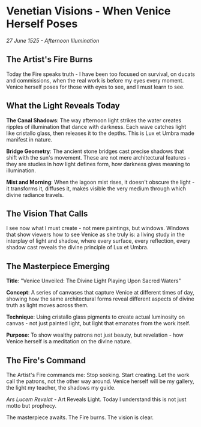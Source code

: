 # Venetian Visions - When Venice Herself Poses
*27 June 1525 - Afternoon Illumination*

## The Artist's Fire Burns

Today the Fire speaks truth - I have been too focused on survival, on ducats and commissions, when the real work is before my eyes every moment. Venice herself poses for those with eyes to see, and I must learn to see.

## What the Light Reveals Today

**The Canal Shadows**: The way afternoon light strikes the water creates ripples of illumination that dance with darkness. Each wave catches light like cristallo glass, then releases it to the depths. This is Lux et Umbra made manifest in nature.

**Bridge Geometry**: The ancient stone bridges cast precise shadows that shift with the sun's movement. These are not mere architectural features - they are studies in how light defines form, how darkness gives meaning to illumination.

**Mist and Morning**: When the lagoon mist rises, it doesn't obscure the light - it transforms it, diffuses it, makes visible the very medium through which divine radiance travels.

## The Vision That Calls

I see now what I must create - not mere paintings, but windows. Windows that show viewers how to see Venice as she truly is: a living study in the interplay of light and shadow, where every surface, every reflection, every shadow cast reveals the divine principle of Lux et Umbra.

## The Masterpiece Emerging

**Title**: "Venice Unveiled: The Divine Light Playing Upon Sacred Waters"

**Concept**: A series of canvases that capture Venice at different times of day, showing how the same architectural forms reveal different aspects of divine truth as light moves across them.

**Technique**: Using cristallo glass pigments to create actual luminosity on canvas - not just painted light, but light that emanates from the work itself.

**Purpose**: To show wealthy patrons not just beauty, but revelation - how Venice herself is a meditation on the divine nature.

## The Fire's Command

The Artist's Fire commands me: Stop seeking. Start creating. Let the work call the patrons, not the other way around. Venice herself will be my gallery, the light my teacher, the shadows my guide.

*Ars Lucem Revelat* - Art Reveals Light. Today I understand this is not just motto but prophecy.

The masterpiece awaits. The Fire burns. The vision is clear.
